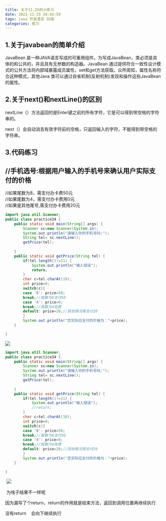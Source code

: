 ```yaml
---
title: 关于11.25的小练习
date: 2021-11-25 20:43:59
tags: java 开发语言 后端
categories: 练习
---
```


<!--more-->

## 1.关于javabean的简单介绍

JavaBean 是一种JAVA语言写成的可重用组件。为写成JavaBean，类必须是具体的和公共的，并且具有无参数的构造器。JavaBean 通过提供符合一致性设计模式的公共方法将内部域暴露成员属性，set和get方法获取。众所周知，属性名称符合这种模式，其他Java 类可以通过自省机制\(反射机制\)发现和操作这些JavaBean 的属性。

## 2.关于next\(\)和nextLine\(\)的区别

nextLine（）方法返回的是Enter键之前的所有字符，它是可以得到带空格的字符串的。

next（）会自动消去有效字符前的空格，只返回输入的字符，不能得到带空格的字符串。

## 3.代码练习

## //手机选号:根据用户输入的手机号来确认用户实际支付的价格  
//如果尾数为8，需支付办卡费50元  
//如果尾数为4，需支付办卡费用0元  
//如果是其他尾号,需支付办卡费用20元

```java
import java.util.Scanner;
public class practice34 {
	public static void main(String[] args) {
		Scanner sc=new Scanner(System.in);
		System.out.println("请输入你的手机号码:");
		String tel= sc.nextLine();
		getPrice(tel);
		
	}
	public static void getPrice(String tel) {
		if(tel.length()!=11) {
			System.out.println("输入错误");
			return;
		}
		char c=tel.charAt(10);
		int price=0;
		switch(c){
		case '8': price=50; 
		break;//尾数为8支付50
        case '4': price=0; 
        break;//尾数为4免费
        default: price=20;//其他情况需支付20
		}
		System.out.println("您实际应支付的价格为："+price);
	}

}
```

![](https://img-blog.csdnimg.cn/65f7e7722aef465eb5888c81092e5bca.png?x-oss-process=image/watermark,type_ZHJvaWRzYW5zZmFsbGJhY2s,shadow_50,text_Q1NETiBAbTBfMjI3,size_20,color_FFFFFF,t_70,g_se,x_16)

```java
import java.util.Scanner;
public class practice34 {
	public static void main(String[] args) {
		Scanner sc=new Scanner(System.in);
		System.out.println("请输入你的手机号码:");
		String tel= sc.nextLine();
		getPrice(tel);
		
	}
	public static void getPrice(String tel) {
		if(tel.length()!=11) {
			System.out.println("输入错误");
			//return;
		}
		char c=tel.charAt(10);
		int price=0;
		switch(c){
		case '8': price=50; 
		break;//尾数为8支付50
        case '4': price=0; 
        break;//尾数为4免费
        default: price=20;//其他情况需支付20
		}
		System.out.println("您实际应支付的价格为："+price);
	}

}
```

 ![](https://img-blog.csdnimg.cn/62fd66fdfcec48809aa1771f2140db90.png?x-oss-process=image/watermark,type_ZHJvaWRzYW5zZmFsbGJhY2s,shadow_50,text_Q1NETiBAbTBfMjI3,size_20,color_FFFFFF,t_70,g_se,x_16)

 为啥子结果不一样呢

因为漏写了个return，return的作用就是结束方法，返回到调用位置再继续执行

没有return    会向下继续执行